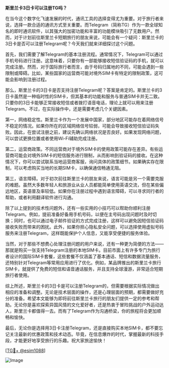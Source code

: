 **斯里兰卡3日卡可以注册TG吗？**

在当今这个数字化飞速发展的时代，通讯工具的选择变得尤为重要。对于旅行者来说，选择一款合适的通讯方式至关重要。而Telegram（简称TG）作为一款全球知名的即时通讯软件，以其强大的加密功能和丰富的功能模块吸引了无数用户。然而，对于计划前往斯里兰卡短期旅行的朋友来说，可能会有一个疑问：斯里兰卡的3日卡是否可以注册Telegram呢？今天我们就来详细探讨这个问题。

首先，我们需要了解Telegram的基本注册流程。通常情况下，Telegram可以通过手机号码进行注册。这意味着，只要你有一部能够接收短信验证码的手机，就可以完成注册。然而，对于国际旅行者而言，由于号码归属地的不同，可能会遇到一些限制或障碍。比如，某些国家的运营商可能对境外SIM卡有特定的限制政策，这可能会影响到注册过程。

那么，斯里兰卡的3日卡是否支持注册Telegram呢？答案是肯定的。斯里兰卡的3日卡虽然是一种临时性的SIM卡，但其基本的功能和服务与普通SIM卡并无二致。只要你的3日卡能够正常接收短信或者拨打语音电话，理论上就可以用来注册Telegram。不过，在实际操作中，还是需要考虑几个关键因素。

第一，网络稳定性。斯里兰卡作为一个发展中国家，部分地区可能存在着网络信号不稳定的情况。如果你所在的区域网络信号较弱，可能会导致接收短信验证码失败。因此，在尝试注册之前，建议先确认网络状况是否良好。如果发现网络问题，可以尝试更换位置或者使用Wi-Fi辅助完成注册。

第二，运营商政策。不同运营商对于境外SIM卡的使用政策可能存在差异。有些运营商可能会对境外SIM卡的短信服务进行限制，从而影响到验证码的接收。在这种情况下，你可以尝试联系当地运营商客服，询问具体的政策细节。如果确实存在限制，可以考虑购买当地的长期SIM卡，以确保通信畅通无阻。

第三，语言障碍。对于初次前往斯里兰卡的朋友来说，语言可能是另一个需要克服的难题。虽然大多数年轻人和旅游业从业人员都能简单使用英语交流，但在某些偏远地区，英语普及率较低。如果你在注册过程中遇到语言障碍，可以寻求同行者的帮助，或者利用翻译软件进行沟通。

除了以上提到的技术性问题外，还有一些实用的小技巧可以帮助你顺利注册Telegram。例如，提前准备好备用手机号码，以便在主号码出现问题时及时切换；同时，也可以通过电子邮件验证的方式完成注册，这样可以避免因短信验证码接收失败而带来的困扰。此外，如果你担心隐私安全问题，可以选择使用虚拟号码服务来注册Telegram，这样既能保护个人信息，又能享受便捷的服务体验。

当然，对于那些不想费心处理注册问题的用户来说，还有一种更为简便的方法——那就是购买一张支持Telegram注册的本地SIM卡。目前市面上有许多专门为旅行者设计的国际SIM卡套餐，这些套餐不仅涵盖了基本通话、短信和数据流量服务，还特别针对Telegram等常用应用进行了优化。例如，某品牌推出的斯里兰卡旅行SIM卡，就提供了免费的短信和语音通话服务，并且支持全球漫游，非常适合短期旅行者使用。

综上所述，斯里兰卡的3日卡是可以注册Telegram的，但需要根据实际情况做出相应的准备和调整。无论是技术层面的操作，还是心理层面的预期，都需要做好充分的准备。希望本文能够为即将前往斯里兰卡旅行的朋友们提供一定的参考和帮助。无论你是喜欢探索异国风情的文化爱好者，还是热衷于冒险挑战的户外运动达人，斯里兰卡都值得一去。而有了Telegram作为沟通桥梁，你的旅程将会更加顺畅和愉快。

最后，无论你是选择用3日卡注册Telegram，还是直接购买本地SIM卡，都不要忘记关注最新的优惠政策和技术动态。毕竟，在信息爆炸的时代，掌握最新的科技手段，才能更好地享受旅行的乐趣。祝大家旅途愉快！

[[TG💪+ @esim1088](https://t.me/s/esim1088)] 

![Image](https://i.postimg.cc/4NQfJmqS/Snipaste-2025-05-13-00-14-12.png)